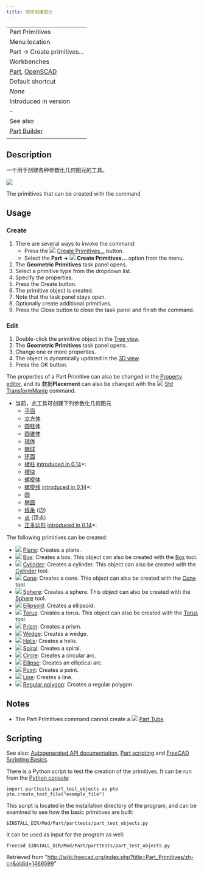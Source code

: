 ```yaml
---
title: 零件创建图元
---
```


|                                                                                                |
| ---------------------------------------------------------------------------------------------- |
| Part Primitives                                                                                |
| Menu location                                                                                  |
| Part → Create primitives...                                                                    |
| Workbenches                                                                                    |
| [Part](/Part_Workbench "Part Workbench"), [OpenSCAD](/OpenSCAD_Workbench "OpenSCAD Workbench") |
| Default shortcut                                                                               |
| _None_                                                                                         |
| Introduced in version                                                                          |
| -                                                                                              |
| See also                                                                                       |
| [Part Builder](/Part_Builder "Part Builder")                                                   |
|                                                                                                |

## Description

一个用于创建各种参数化几何图元的工具。

![](/images/Part_Primitives_example.png)

The primitives that can be created with the command

## Usage

### Create

1. There are several ways to invoke the command:
   - Press the ![](/images/Part_Primitives.svg) [Create Primitives...](/Part_Primitives "Part Primitives") button.
   - Select the **Part → ![](/images/Part_Primitives.svg) Create Primitives...** option from the menu.
2. The **Geometric Primitives** task panel opens.
3. Select a primitive type from the dropdown list.
4. Specify the properties.
5. Press the Create button.
6. The primitive object is created.
7. Note that the task panel stays open.
8. Optionally create additional primitives.
9. Press the Close button to close the task panel and finish the command.

### Edit

1. Double-click the primitive object in the [Tree view](/Tree_view "Tree view").
2. The **Geometric Primitives** task panel opens.
3. Change one or more properties.
4. The object is dynamically updated in the [3D view](/3D_view "3D view").
5. Press the OK button.

The properties of a Part Primitive can also be changed in the [Property editor](/Property_editor "Property editor"), and its 数据**Placement** can also be changed with the ![](/images/Std_TransformManip.svg) [Std TransformManip](/Std_TransformManip "Std TransformManip") command.

- 当前，此工具可创建下列参数化几何图元
  - [平面](/Part_Plane "Part Plane")
  - [立方体](/Part_Box "Part Box")
  - [圆柱体](/Part_Cylinder "Part Cylinder")
  - [圆锥体](/Part_Cone "Part Cone")
  - [球体](/Part_Sphere "Part Sphere")
  - [椭球](/Part_Ellipsoid "Part Ellipsoid")
  - [环面](/Part_Torus "Part Torus")
  - [棱柱](/Part_Prism "Part Prism") [introduced in 0.14](/Release_notes_0.14 "Release notes 0.14")\*:
  - [楔块](/Part_Wedge "Part Wedge")
  - [螺旋体](/Part_Helix "Part Helix")
  - [螺旋线](/Part_Spiral "Part Spiral") [introduced in 0.14](/Release_notes_0.14 "Release notes 0.14")\*:
  - [圆](/Part_Circle "Part Circle")
  - [椭圆](/Part_Ellipse "Part Ellipse")
  - [线条](/Part_Line "Part Line") (边)
  - [点](/Part_Point "Part Point") (顶点)
  - [正多边形](/Part_RegularPolygon "Part RegularPolygon") [introduced in 0.14](/Release_notes_0.14 "Release notes 0.14")\*:

The following primitives can be created:

- ![](/images/Part_Plane.svg) [Plane](/Part_Plane "Part Plane"): Creates a plane.
- ![](/images/Part_Box.svg) [Box](/Part_Box "Part Box"): Creates a box. This object can also be created with the [Box](/Part_Box "Part Box") tool.
- ![](/images/Part_Cylinder.svg) [Cylinder](/Part_Cylinder "Part Cylinder"): Creates a cylinder. This object can also be created with the [Cylinder](/Part_Cylinder "Part Cylinder") tool.
- ![](/images/Part_Cone.svg) [Cone](/Part_Cone "Part Cone"): Creates a cone. This object can also be created with the [Cone](/Part_Cone "Part Cone") tool.
- ![](/images/Part_Sphere.svg) [Sphere](/Part_Sphere "Part Sphere"): Creates a sphere. This object can also be created with the [Sphere](/Part_Sphere "Part Sphere") tool.
- ![](/images/Part_Ellipsoid.svg) [Ellipsoid](/Part_Ellipsoid "Part Ellipsoid"): Creates a ellipsoid.
- ![](/images/Part_Torus.svg) [Torus](/Part_Torus "Part Torus"): Creates a torus. This object can also be created with the [Torus](/Part_Torus "Part Torus") tool.
- ![](/images/Part_Prism.svg) [Prism](/Part_Prism "Part Prism"): Creates a prism.
- ![](/images/Part_Wedge.svg) [Wedge](/Part_Wedge "Part Wedge"): Creates a wedge.
- ![](/images/Part_Helix.svg) [Helix](/Part_Helix "Part Helix"): Creates a helix.
- ![](/images/Part_Spiral.svg) [Spiral](/Part_Spiral "Part Spiral"): Creates a spiral.
- ![](/images/Part_Circle.svg) [Circle](/Part_Circle "Part Circle"): Creates a circular arc.
- ![](/images/Part_Ellipse.svg) [Ellipse](/Part_Ellipse "Part Ellipse"): Creates an elliptical arc.
- ![](/images/Part_Point.svg) [Point](/Part_Point "Part Point"): Creates a point.
- ![](/images/Part_Line.svg) [Line](/Part_Line "Part Line"): Creates a line.
- ![](/images/Part_RegularPolygon.svg) [Regular polygon](/Part_RegularPolygon "Part RegularPolygon"): Creates a regular polygon.

## Notes

- The Part Primitives command cannot create a ![](/images/Part_Tube.svg) [Part Tube](/Part_Tube "Part Tube").

## Scripting

See also: [Autogenerated API documentation](https://freecad.github.io/SourceDoc/), [Part scripting](/Part_scripting "Part scripting") and [FreeCAD Scripting Basics](/FreeCAD_Scripting_Basics "FreeCAD Scripting Basics").

There is a Python script to test the creation of the primitives. It can be run from the [Python console](/Python_console "Python console"):

```
import parttests.part_test_objects as pto
pto.create_test_file("example_file")

```

This script is located in the installation directory of the program, and can be examined to see how the basic primitives are built:

```
$INSTALL_DIR/Mod/Part/parttests/part_test_objects.py

```

It can be used as input for the program as well:

```
freecad $INSTALL_DIR/Mod/Part/parttests/part_test_objects.py

```

Retrieved from "<http://wiki.freecad.org/index.php?title=Part_Primitives/zh-cn&oldid=1466599>"
